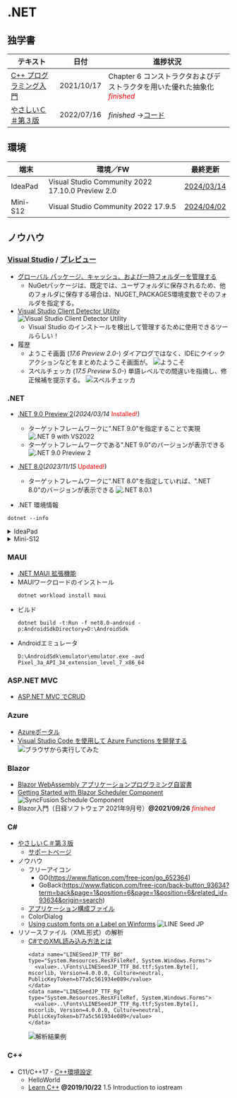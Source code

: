 # .NET

##  独学書

  |テキスト                                                      |日付     |進捗状況
  |-------------------------------------------------------------|----------|---
  |[C++ プログラミング入門](http://examples.oreilly.com/core/)    |2021/10/17|Chapter 6 コンストラクタおよびデストラクタを用いた優れた抽象化<span style="color: red;">*finished*</span>
  |[やさしいＣ＃第３版](https://isbn2.sbcr.jp/03922/)             |2022/07/16|*finished* ->[コード](https://github.com/Tatsukiyoshi/Weekend_Programming/tree/main/net/C%23/YCSSample)

##  環境
  |端末       |環境／FW                                          |最終更新
  |-----------|-------------------------------------------------|----------
  |IdeaPad    |Visual Studio Community 2022 17.10.0 Preview 2.0 |[2024/03/14](https://learn.microsoft.com/ja-jp/visualstudio/releases/2022/release-notes-preview)
  |Mini-S12   |Visual Studio Community 2022 17.9.5              |[2024/04/02](https://learn.microsoft.com/ja-jp/visualstudio/releases/2022/release-notes)

##  ノウハウ
### [Visual Studio](https://visualstudio.microsoft.com/ja/vs/) / [プレビュー](https://visualstudio.microsoft.com/ja/vs/preview/)
  - [グローバル パッケージ、キャッシュ、および一時フォルダーを管理する](https://learn.microsoft.com/ja-jp/nuget/consume-packages/managing-the-global-packages-and-cache-folders)
    - NuGetパッケージは、既定では、ユーザフォルダに保存されるため、他のフォルダに保存する場合は、NUGET_PACKAGES環境変数でそのフォルダを指定する。
  - [Visual Studio Client Detector Utility](https://learn.microsoft.com/ja-jp/visualstudio/install/tools-for-managing-visual-studio-instances?view=vs-2022)
    ![Visual Studio Client Detector Utility](../images/VisualStudio/20231006_VisualStudio_ClientDetectorUtility.png)
    -  Visual Studio のインストールを検出して管理するために使用できるツールらしい！
  - 履歴
    - ようこそ画面 (*17.6 Preview 2.0-*)
      ダイアログではなく、IDEにクイックアクションなどをまとめたようこそ画面が。
      ![ようこそ](../images/VisualStudio/20230317_VS2022_17.6_Preview2.0_welcome.png)
    - スペルチェッカ (*17.5 Preview 5.0-*)
      単語レベルでの間違いを指摘し、修正候補を提示する。
      ![スペルチェッカ](../images/VisualStudio/20230121_SpellChecker.png)
### .NET
  - [.NET 9.0 Preview 2](https://dotnet.microsoft.com/en-us/download/dotnet/9.0?hl=ja-JP)(*2024/03/14* <span style="color: red;">Installed!</span>)
    - ターゲットフレームワークに".NET 9.0"を指定することで実現
      ![.NET 9 with VS2022](../images/VisualStudio/20240314_VS2022_dotnet9.png)
    - ターゲットフレームワークである".NET 9.0"のバージョンが表示できる
      ![.NET 9.0 Preview 2](../images/VisualStudio/20240314_dotnet9_Preview2.png)
  - [.NET 8.0](https://dotnet.microsoft.com/ja-jp/download/dotnet/8.0)(*2023/11/15* <span style="color: red;">Updated!</span>)
    - ターゲットフレームワークに".NET 8.0"を指定していれば、".NET 8.0"のバージョンが表示できる
      ![.NET 8.0.1](../images/VisualStudio/20240112_dotnet8.0.1.png)

  - .NET 環境情報
  ```
  dotnet --info
  ```
  <details>
  <summary>IdeaPad</summary>

  ```
  .NET SDK:
  Version:           9.0.100-preview.2.24157.14
  Commit:            f7466905f9
  Workload version:  9.0.100-manifests.04914b26
  MSBuild version:   17.10.0-preview-24127-03+6f44380e4

  ランタイム環境:
  OS Name:     Windows
  OS Version:  10.0.26080
  OS Platform: Windows
  RID:         win-x64
  Base Path:   C:\Program Files\dotnet\sdk\9.0.100-preview.2.24157.14\

  インストール済みの .NET ワークロード:
  表示するインストール済みワークロードはありません。

  Host:
    Version:      9.0.0-preview.2.24128.5
    Architecture: x64
    Commit:       8e5e748c5c

  .NET SDKs installed:
    7.0.405 [C:\Program Files\dotnet\sdk]
    8.0.101 [C:\Program Files\dotnet\sdk]
    8.0.200 [C:\Program Files\dotnet\sdk]
    9.0.100-preview.2.24157.14 [C:\Program Files\dotnet\sdk]

  .NET runtimes installed:
    Microsoft.AspNetCore.App 7.0.15 [C:\Program Files\dotnet\shared\Microsoft.AspNetCore.App]
    Microsoft.AspNetCore.App 8.0.1 [C:\Program Files\dotnet\shared\Microsoft.AspNetCore.App]
    Microsoft.AspNetCore.App 8.0.2 [C:\Program Files\dotnet\shared\Microsoft.AspNetCore.App]
    Microsoft.AspNetCore.App 9.0.0-preview.2.24128.4 [C:\Program Files\dotnet\shared\Microsoft.AspNetCore.App]
    Microsoft.NETCore.App 7.0.15 [C:\Program Files\dotnet\shared\Microsoft.NETCore.App]
    Microsoft.NETCore.App 8.0.1 [C:\Program Files\dotnet\shared\Microsoft.NETCore.App]
    Microsoft.NETCore.App 8.0.2 [C:\Program Files\dotnet\shared\Microsoft.NETCore.App]
    Microsoft.NETCore.App 9.0.0-preview.2.24128.5 [C:\Program Files\dotnet\shared\Microsoft.NETCore.App]
    Microsoft.WindowsDesktop.App 7.0.15 [C:\Program Files\dotnet\shared\Microsoft.WindowsDesktop.App]
    Microsoft.WindowsDesktop.App 8.0.1 [C:\Program Files\dotnet\shared\Microsoft.WindowsDesktop.App]
    Microsoft.WindowsDesktop.App 8.0.2 [C:\Program Files\dotnet\shared\Microsoft.WindowsDesktop.App]
    Microsoft.WindowsDesktop.App 9.0.0-preview.2.24128.10 [C:\Program Files\dotnet\shared\Microsoft.WindowsDesktop.App]

  Other architectures found:
    x86   [C:\Program Files (x86)\dotnet]
      registered at [HKLM\SOFTWARE\dotnet\Setup\InstalledVersions\x86\InstallLocation]

  Environment variables:
    Not set

  global.json file:
    Not found

  Learn more:
    https://aka.ms/dotnet/info

  Download .NET:
    https://aka.ms/dotnet/download
  ```
  </details>
  <details>
  <summary>Mini-S12</summary>

  ```
  .NET SDK:
  Version:           8.0.101
  Commit:            6eceda187b
  Workload version:  8.0.100-manifests.30fce108

  ランタイム環境:
  OS Name:     Windows
  OS Version:  10.0.22631
  OS Platform: Windows
  RID:         win-x64
  Base Path:   C:\Program Files\dotnet\sdk\8.0.101\

  インストール済みの .NET ワークロード:
  Workload version: 8.0.100-manifests.30fce108
  表示するインストール済みワークロードはありません。

  Host:
    Version:      8.0.1
    Architecture: x64
    Commit:       bf5e279d92

  .NET SDKs installed:
    6.0.418 [C:\Program Files\dotnet\sdk]
    8.0.101 [C:\Program Files\dotnet\sdk]

  .NET runtimes installed:
    Microsoft.AspNetCore.App 6.0.26 [C:\Program Files\dotnet\shared\Microsoft.AspNetCore.App]
    Microsoft.AspNetCore.App 8.0.1 [C:\Program Files\dotnet\shared\Microsoft.AspNetCore.App]
    Microsoft.NETCore.App 6.0.26 [C:\Program Files\dotnet\shared\Microsoft.NETCore.App]
    Microsoft.NETCore.App 8.0.1 [C:\Program Files\dotnet\shared\Microsoft.NETCore.App]
    Microsoft.WindowsDesktop.App 6.0.26 [C:\Program Files\dotnet\shared\Microsoft.WindowsDesktop.App]
    Microsoft.WindowsDesktop.App 8.0.1 [C:\Program Files\dotnet\shared\Microsoft.WindowsDesktop.App]

  Other architectures found:
    x86   [C:\Program Files (x86)\dotnet]
      registered at [HKLM\SOFTWARE\dotnet\Setup\InstalledVersions\x86\InstallLocation]

  Environment variables:
    Not set

  global.json file:
    Not found

  Learn more:
    https://aka.ms/dotnet/info

  Download .NET:
    https://aka.ms/dotnet/download
  ```
  </details>

### MAUI
  - [.NET MAUI 拡張機能](https://marketplace.visualstudio.com/items?itemName=ms-dotnettools.dotnet-maui)
  - MAUIワークロードのインストール
    ```
    dotnet workload install maui
    ```
  - ビルド
    ```
    dotnet build -t:Run -f net8.0-android -p:AndroidSdkDirectory=D:\AndroidSdk
    ```
  - Androidエミュレータ
    ```
    D:\AndroidSdk\emulator\emulator.exe -avd Pixel_3a_API_34_extension_level_7_x86_64
    ```
### ASP.NET MVC
  - [ASP.NET MVC でCRUD](https://qiita.com/zaburo/items/610bd34df3c819c67551)
### Azure
  - [Azureポータル](https://portal.azure.com/#home)
  - [Visual Studio Code を使用して Azure Functions を開発する](https://learn.microsoft.com/ja-jp/azure/azure-functions/functions-develop-vs-code?tabs=csharp)
    ![ブラウザから実行してみた](../images/Azure/20230701_FunctionsTrial.png)
### Blazor
  - [Blazor WebAssembly アプリケーションプログラミング自習書](https://qiita.com/jsakamoto/items/244163860b4626c02ba0)
  - [Getting Started with Blazor Scheduler Component](https://blazor.syncfusion.com/documentation/scheduler/getting-started)
    ![SyncFusion Schedule Component](../images/Blazor/20230322_SyncFusionSchedulerInit.png)
  - Blazor入門（日経ソフトウェア 2021年9月号）**@2021/09/26** <span style="color: red;">*finished*</span>
### C#
  - [やさしいＣ＃第３版](https://isbn2.sbcr.jp/03922/)
    - [サポートページ](http://mana.on.coocan.jp/yasacs.html)
  - ノウハウ
    - フリーアイコン
      - GO(https://www.flaticon.com/free-icon/go_652364)
      - GoBack(https://www.flaticon.com/free-icon/back-button_93634?term=back&page=1&position=6&page=1&position=6&related_id=93634&origin=search)
    - [アプリケーション構成ファイル](https://www.fenet.jp/dotnet/column/language/9654/)
    - ColorDialog
    - [Using custom fonts on a Label on Winforms](https://stackoverflow.com/questions/1297264/using-custom-fonts-on-a-label-on-winforms)
      ![LINE Seed JP](../images/Windows/LINESeedJP.png)
  - リソースファイル（XML形式）の解析
    - [C#でのXML読み込み方法とは](https://www.fenet.jp/dotnet/column/language/8240/)
      ```
      <data name="LINESeedJP_TTF_Bd" type="System.Resources.ResXFileRef, System.Windows.Forms">
        <value>..\Fonts\LINESeedJP_TTF_Bd.ttf;System.Byte[], mscorlib, Version=4.0.0.0, Culture=neutral, PublicKeyToken=b77a5c561934e089</value>
      </data>
      <data name="LINESeedJP_TTF_Rg" type="System.Resources.ResXFileRef, System.Windows.Forms">
        <value>..\Fonts\LINESeedJP_TTF_Rg.ttf;System.Byte[], mscorlib, Version=4.0.0.0, Culture=neutral, PublicKeyToken=b77a5c561934e089</value>
      </data>
      ```
      ![解析結果例](../images/VisualStudio/20230326_Analyze_XML_Resources.png)
### C++
  - C11/C++17 - [C++環境設定](https://code.visualstudio.com/docs/cpp/config-msvc)
    - HelloWorld
    - [Learn C++](https://www.learncpp.com/) **@2019/10/22** 1.5 Introduction to iostream
